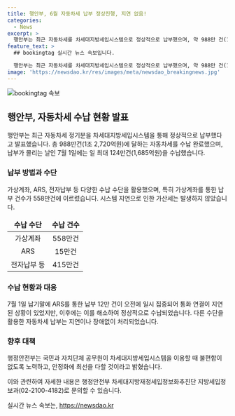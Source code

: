```yaml
---
title: 행안부, 6월 자동차세 납부 정상진행, 지연 없음!
categories:
  - News
excerpt: >
  행안부는 최근 자동차세를 차세대지방세입시스템으로 정상적으로 납부했으며, 약 988만 건(1조 2,720억원)을 수납 완료했습니다. 7.1.(월)에는 하루 최대 124만건(1,685억원)을 수납 처리했으며, ARS를 통한 납부로 인한 일시적인 통화 연결 지연은 해소되었습니다. 행정안전부는 안정화를 위해 노력하고 있으며, 자세한 사항은 행정안전부 차세대지방재정세입정보화추진단 지방세입정보과(02-2100-4182)에 문의할 수 있습니다. (출처: 정책브리핑 www.korea.kr)
feature_text: >
  ## bookingtag 실시간 뉴스 속보입니다.

  행안부는 최근 자동차세를 차세대지방세입시스템으로 정상적으로 납부했으며, 약 988만 건(1조 2,720억원)을 수납 완료했습니다. 7.1.(월)에는 하루 최대 124만건(1,685억원)을 수납 처리했으며, ARS를 통한 납부로 인한 일시적인 통화 연결 지연은 해소되었습니다. 행정안전부는 안정화를 위해 노력하고 있으며, 자세한 사항은 행정안전부 차세대지방재정세입정보화추진단 지방세입정보과(02-2100-4182)에 문의할 수 있습니다. (출처: 정책브리핑 www.korea.kr)
image: 'https://newsdao.kr/res/images/meta/newsdao_breakingnews.jpg'
---
```


<p><img src="https://newsdao.kr/res/images/meta/newsdao_breakingnews.jpg" alt="bookingtag 속보" /></p>

<h2 data-ke-size="size26">행안부, 자동차세 수납 현황 발표</h2>

<p>행안부는 최근 자동차세 정기분을 차세대지방세입시스템을 통해 정상적으로 납부했다고 발표했습니다. 총 988만건(1조 2,720억원)에 달하는 자동차세를 수납 완료했으며, 납부가 몰리는 날인 7월 1일에는 일 최대 124만건(1,685억원)을 수납했습니다.</p>

<h3>납부 방법과 수단</h3>

<p data-ke-size="size16">가상계좌, ARS, 전자납부 등 다양한 수납 수단을 활용했으며, 특히 가상계좌를 통한 납부 건수가 558만건에 이르렀습니다. 시스템 지연으로 인한 가산세는 발생하지 않았습니다.</p>

<table>
    <thead>
        <tr>
            <td style="text-align: center; height: 17px;"><b>수납 수단</b></td>
            <td style="text-align: center; height: 17px;"><b>수납 건수</b></td>
        </tr>
    </thead>
    <tbody>
        <tr>
            <td style="text-align: center; height: 17px;">가상계좌</td>
            <td style="text-align: center; height: 17px;">558만건</td>
        </tr>
        <tr>
            <td style="text-align: center; height: 17px;">ARS</td>
            <td style="text-align: center; height: 17px;">15만건</td>
        </tr>
        <tr>
            <td style="text-align: center; height: 17px;">전자납부 등</td>
            <td style="text-align: center; height: 17px;">415만건</td>
        </tr>
    </tbody>
</table>

<h3>수납 현황과 대응</h3>

<p data-ke-size="size16">7월 1일 납기말에 ARS를 통한 납부 12만 건이 오전에 일시 집중되어 통화 연결이 지연된 상황이 있었지만, 이후에는 이를 해소하여 정상적으로 수납되었습니다. 다른 수단을 활용한 자동차세 납부는 지연이나 장애없이 처리되었습니다.</p>

<h3>향후 대책</h3>

<p data-ke-size="size16">행정안전부는 국민과 자치단체 공무원이 차세대지방세입시스템을 이용할 때 불편함이 없도록 노력하고, 안정화에 최선을 다할 것이라고 밝혔습니다.</p>

<p>이와 관련하여 자세한 내용은 행정안전부 차세대지방재정세입정보화추진단 지방세입정보과(02-2100-4182)로 문의할 수 있습니다.</p>
실시간 뉴스 속보는, <a href="https://newsdao.kr" rel="dofollow">https://newsdao.kr</a>


